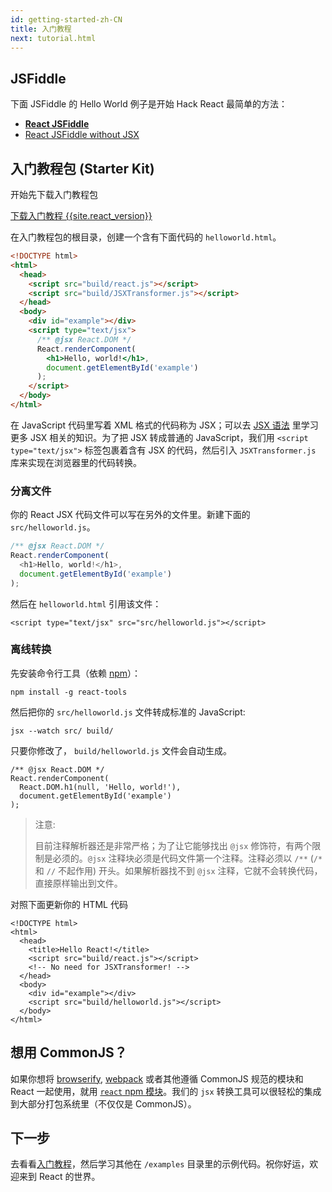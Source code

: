 ```yaml
---
id: getting-started-zh-CN
title: 入门教程
next: tutorial.html
---
```


## JSFiddle

下面 JSFiddle 的 Hello World 例子是开始 Hack React 最简单的方法：

 * **[React JSFiddle](http://jsfiddle.net/vjeux/kb3gN/)**
 * [React JSFiddle without JSX](http://jsfiddle.net/vjeux/VkebS/)

## 入门教程包 (Starter Kit)

开始先下载入门教程包

<div class="buttons-unit downloads">
  <a href="/react/downloads/react-{{site.react_version}}.zip" class="button">
    下载入门教程 {{site.react_version}}
  </a>
</div>

在入门教程包的根目录，创建一个含有下面代码的 `helloworld.html`。

```html
<!DOCTYPE html>
<html>
  <head>
    <script src="build/react.js"></script>
    <script src="build/JSXTransformer.js"></script>
  </head>
  <body>
    <div id="example"></div>
    <script type="text/jsx">
      /** @jsx React.DOM */
      React.renderComponent(
        <h1>Hello, world!</h1>,
        document.getElementById('example')
      );
    </script>
  </body>
</html>
```

在 JavaScript 代码里写着 XML 格式的代码称为 JSX；可以去 [JSX 语法](/react/docs/jsx-in-depth.html) 里学习更多 JSX 相关的知识。为了把 JSX 转成普通的 JavaScript，我们用 `<script type="text/jsx">` 标签包裹着含有 JSX 的代码，然后引入 `JSXTransformer.js` 库来实现在浏览器里的代码转换。

### 分离文件

你的 React JSX 代码文件可以写在另外的文件里。新建下面的 `src/helloworld.js`。

```javascript
/** @jsx React.DOM */
React.renderComponent(
  <h1>Hello, world!</h1>,
  document.getElementById('example')
);
```

然后在 `helloworld.html` 引用该文件：

```html{10}
<script type="text/jsx" src="src/helloworld.js"></script>
```

### 离线转换

先安装命令行工具（依赖 [npm](http://npmjs.org/)）：

```
npm install -g react-tools
```

然后把你的 `src/helloworld.js` 文件转成标准的 JavaScript:

```
jsx --watch src/ build/

```

只要你修改了， `build/helloworld.js` 文件会自动生成。

```javascript{3}
/** @jsx React.DOM */
React.renderComponent(
  React.DOM.h1(null, 'Hello, world!'),
  document.getElementById('example')
);
```

> 注意:
>
> 目前注释解析器还是非常严格；为了让它能够找出 `@jsx` 修饰符，有两个限制是必须的。`@jsx` 注释块必须是代码文件第一个注释。注释必须以 `/**` (`/*` 和 `//` 不起作用) 开头。如果解析器找不到 `@jsx` 注释，它就不会转换代码，直接原样输出到文件。

对照下面更新你的 HTML 代码

```html{6,10}
<!DOCTYPE html>
<html>
  <head>
    <title>Hello React!</title>
    <script src="build/react.js"></script>
    <!-- No need for JSXTransformer! -->
  </head>
  <body>
    <div id="example"></div>
    <script src="build/helloworld.js"></script>
  </body>
</html>
```

## 想用 CommonJS？

如果你想将 [browserify](http://browserify.org/), [webpack](http://webpack.github.io/) 或者其他遵循 CommonJS 规范的模块和 React 一起使用，就用 [`react` npm 模块](https://www.npmjs.org/package/react)。我们的 `jsx` 转换工具可以很轻松的集成到大部分打包系统里（不仅仅是 CommonJS）。

## 下一步

去看看[入门教程](/react/docs/tutorial.html)，然后学习其他在 `/examples` 目录里的示例代码。祝你好运，欢迎来到 React 的世界。

